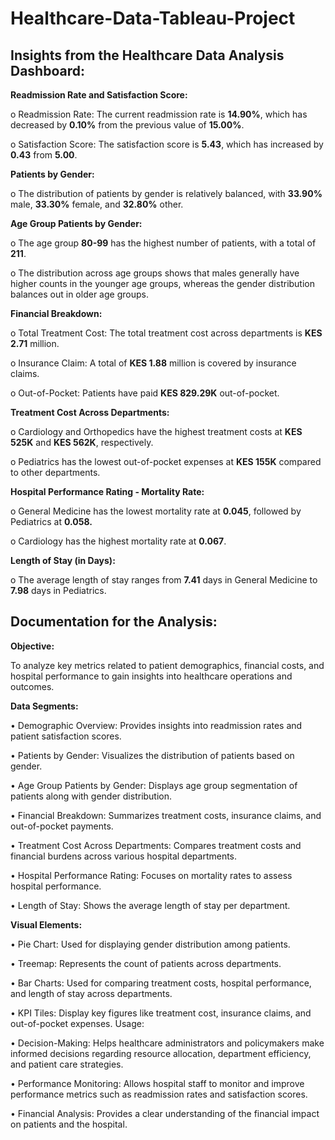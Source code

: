 # Healthcare-Data-Tableau-Project

## Insights from the Healthcare Data Analysis Dashboard:

**Readmission Rate and Satisfaction Score:**

o	Readmission Rate: The current readmission rate is **14.90%**, which has decreased by **0.10%** from the previous value of **15.00%**.

o	Satisfaction Score: The satisfaction score is **5.43**, which has increased by **0.43** from **5.00**.	

**Patients by Gender:**

o	The distribution of patients by gender is relatively balanced, with **33.90%** male, **33.30%** female, and **32.80%** other.

**Age Group Patients by Gender:**

o	The age group **80-99** has the highest number of patients, with a total of **211**.

o	The distribution across age groups shows that males generally have higher counts in the younger age groups, whereas the gender distribution balances out in older age groups.

**Financial Breakdown:**

o	Total Treatment Cost: The total treatment cost across departments is **KES 2.71** million.

o	Insurance Claim: A total of **KES 1.88** million is covered by insurance claims.

o	Out-of-Pocket: Patients have paid **KES 829.29K** out-of-pocket.

**Treatment Cost Across Departments:**

o	Cardiology and Orthopedics have the highest treatment costs at **KES 525K** and **KES 562K**, respectively.

o	Pediatrics has the lowest out-of-pocket expenses at **KES 155K** compared to other departments.

**Hospital Performance Rating - Mortality Rate:**

o	General Medicine has the lowest mortality rate at **0.045**, followed by Pediatrics at **0.058.**

o	Cardiology has the highest mortality rate at **0.067**.

**Length of Stay (in Days):**

o	The average length of stay ranges from **7.41** days in General Medicine to **7.98** days in Pediatrics.

## Documentation for the Analysis:
**Objective:**

To analyze key metrics related to patient demographics, financial costs, and hospital performance to gain insights into healthcare operations and outcomes.

**Data Segments:**

•	Demographic Overview: Provides insights into readmission rates and patient satisfaction scores.

•	Patients by Gender: Visualizes the distribution of patients based on gender.

•	Age Group Patients by Gender: Displays age group segmentation of patients along with gender distribution.

•	Financial Breakdown: Summarizes treatment costs, insurance claims, and out-of-pocket payments.

•	Treatment Cost Across Departments: Compares treatment costs and financial burdens across various hospital departments.

•	Hospital Performance Rating: Focuses on mortality rates to assess hospital performance.

•	Length of Stay: Shows the average length of stay per department.

**Visual Elements:**

•	Pie Chart: Used for displaying gender distribution among patients.

•	Treemap: Represents the count of patients across departments.

•	Bar Charts: Used for comparing treatment costs, hospital performance, and length of stay across departments.

•	KPI Tiles: Display key figures like treatment cost, insurance claims, and out-of-pocket expenses.
Usage:

•	Decision-Making: Helps healthcare administrators and policymakers make informed decisions regarding resource allocation, department efficiency, and patient care strategies.

•	Performance Monitoring: Allows hospital staff to monitor and improve performance metrics such as readmission rates and satisfaction scores.

•	Financial Analysis: Provides a clear understanding of the financial impact on patients and the hospital.
